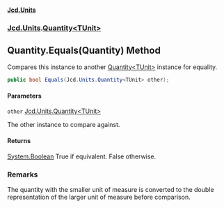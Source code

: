 #### [Jcd.Units](index 'index')
### [Jcd.Units](Jcd.Units 'Jcd.Units').[Quantity&lt;TUnit&gt;](Quantity_TUnit_ 'Jcd.Units.Quantity<TUnit>')

## Quantity<TUnit>.Equals(Quantity<TUnit>) Method

Compares this instance to another [Quantity&lt;TUnit&gt;](Quantity_TUnit_ 'Jcd.Units.Quantity<TUnit>') instance for equality.

```csharp
public bool Equals(Jcd.Units.Quantity<TUnit> other);
```
#### Parameters

<a name='Jcd.Units.Quantity_TUnit_.Equals(Jcd.Units.Quantity_TUnit_).other'></a>

`other` [Jcd.Units.Quantity&lt;](Quantity_TUnit_ 'Jcd.Units.Quantity<TUnit>')[TUnit](Quantity_TUnit_#Jcd.Units.Quantity_TUnit_.TUnit 'Jcd.Units.Quantity<TUnit>.TUnit')[&gt;](Quantity_TUnit_ 'Jcd.Units.Quantity<TUnit>')

The other instance to compare against.

#### Returns
[System.Boolean](https://docs.microsoft.com/en-us/dotnet/api/System.Boolean 'System.Boolean')
True if equivalent. False otherwise.

### Remarks
The quantity with the smaller unit of measure is converted to the double representation of
the larger unit of measure before comparison.